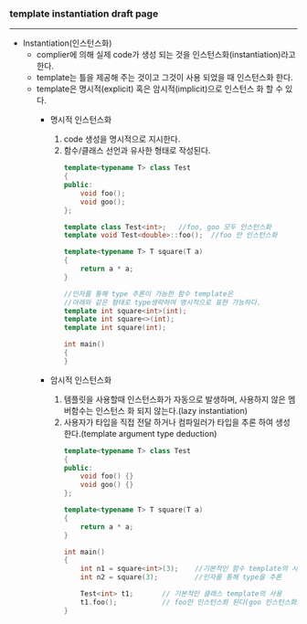 ### template instantiation draft page
---
- Instantiation(인스턴스화)
    - complier에 의해 실제 code가 생성 되는 것을 인스턴스화(instantiation)라고 한다.
    - template는 틀을 제공해 주는 것이고 그것이 사용 되었을 때 인스턴스화 한다.
    - template은 명시적(explicit) 혹은 암시적(implicit)으로 인스턴스 화 할 수 있다.
        - 명시적 인스턴스화
            1. code 생성을 명시적으로 지시한다.
            2. 함수/클래스 선언과 유사한 형태로 작성된다.
                ```cpp
                template<typename T> class Test
                {
                public:
                    void foo();
                    void goo();
                };

                template class Test<int>;   //foo, goo 모두 인스턴스화
                template void Test<double>::foo();  //foo 만 인스턴스화

                template<typename T> T square(T a)
                {
                    return a * a;
                }

                //인자를 통해 type 추론이 가능한 함수 template은
                //아래와 같은 형태로 type생략하여 명시적으로 표현 가능하다.
                template int square<int>(int);
                template int square<>(int);
                template int square(int);   
                
                int main() 
                {
                }
                ```

        - 암시적 인스턴스화
            1. 템플릿을 사용할때 인스턴스화가 자동으로 발생하며, 사용하지 않은 멤버함수는 인스턴스 화 되지 않는다.(lazy instantiation)
            2. 사용자가 타입을 직접 전달 하거나 컴파일러가 타입을 추론 하여 생성한다.(template argument type deduction)
                ```cpp
                template<typename T> class Test
                {
                public:
                    void foo() {}
                    void goo() {}
                };

                template<typename T> T square(T a)
                {
                    return a * a;
                }

                int main()
                {
                    int n1 = square<int>(3);    //기본적인 함수 template의 사용
                    int n2 = square(3);         //인자를 통해 type을 추론

                    Test<int> t1;       // 기본적인 클래스 template의 사용
                    t1.foo();           // foo만 인스턴스화 된다(goo 인스턴스화x)(lazy instantiation)
                }
                ```